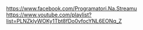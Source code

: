 https://www.facebook.com/Programatori.Na.Streamu<br/>
https://www.youtube.com/playlist?list=PLNZklyWOKy1Tbt8fDo0vfocYNL6EONq_Z
